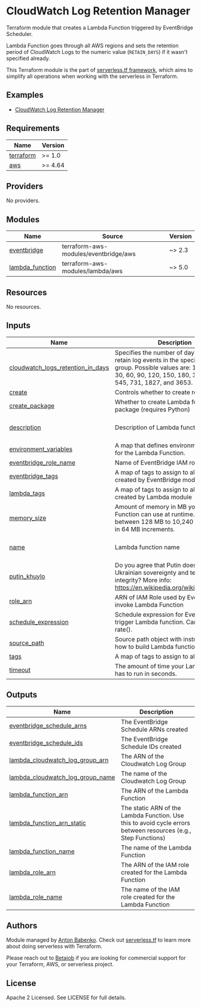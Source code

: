 # CloudWatch Log Retention Manager

Terraform module that creates a Lambda Function triggered by EventBridge Scheduler.

Lambda Function goes through all AWS regions and sets the retention period of CloudWatch Logs to the numeric value (`RETAIN_DAYS`) if it wasn't specified already.

This Terraform module is the part of [serverless.tf framework](https://github.com/antonbabenko/serverless.tf), which aims to simplify all operations when working with the serverless in Terraform.

## Examples
* [CloudWatch Log Retention Manager](https://github.com/terraform-aws-modules/terraform-aws-solutions/tree/master/examples/cloudwatch-log-retention-manager)


<!-- BEGINNING OF PRE-COMMIT-TERRAFORM DOCS HOOK -->
## Requirements

| Name | Version |
|------|---------|
| <a name="requirement_terraform"></a> [terraform](#requirement\_terraform) | >= 1.0 |
| <a name="requirement_aws"></a> [aws](#requirement\_aws) | >= 4.64 |

## Providers

No providers.

## Modules

| Name | Source | Version |
|------|--------|---------|
| <a name="module_eventbridge"></a> [eventbridge](#module\_eventbridge) | terraform-aws-modules/eventbridge/aws | ~> 2.3 |
| <a name="module_lambda_function"></a> [lambda\_function](#module\_lambda\_function) | terraform-aws-modules/lambda/aws | ~> 5.0 |

## Resources

No resources.

## Inputs

| Name | Description | Type | Default | Required |
|------|-------------|------|---------|:--------:|
| <a name="input_cloudwatch_logs_retention_in_days"></a> [cloudwatch\_logs\_retention\_in\_days](#input\_cloudwatch\_logs\_retention\_in\_days) | Specifies the number of days you want to retain log events in the specified log group. Possible values are: 1, 3, 5, 7, 14, 30, 60, 90, 120, 150, 180, 365, 400, 545, 731, 1827, and 3653. | `number` | `90` | no |
| <a name="input_create"></a> [create](#input\_create) | Controls whether to create resources | `bool` | `true` | no |
| <a name="input_create_package"></a> [create\_package](#input\_create\_package) | Whether to create Lambda function package (requires Python) | `string` | `false` | no |
| <a name="input_description"></a> [description](#input\_description) | Description of Lambda function | `string` | `"CloudWatch Log Retention Manager"` | no |
| <a name="input_environment_variables"></a> [environment\_variables](#input\_environment\_variables) | A map that defines environment variables for the Lambda Function. | `map(string)` | `{}` | no |
| <a name="input_eventbridge_role_name"></a> [eventbridge\_role\_name](#input\_eventbridge\_role\_name) | Name of EventBridge IAM role to create | `string` | `null` | no |
| <a name="input_eventbridge_tags"></a> [eventbridge\_tags](#input\_eventbridge\_tags) | A map of tags to assign to all resources created by EventBridge module | `map(string)` | `{}` | no |
| <a name="input_lambda_tags"></a> [lambda\_tags](#input\_lambda\_tags) | A map of tags to assign to all resources created by Lambda module | `map(string)` | `{}` | no |
| <a name="input_memory_size"></a> [memory\_size](#input\_memory\_size) | Amount of memory in MB your Lambda Function can use at runtime. Valid value between 128 MB to 10,240 MB (10 GB), in 64 MB increments. | `number` | `256` | no |
| <a name="input_name"></a> [name](#input\_name) | Lambda function name | `string` | `"cloudwatch-log-retention-manager"` | no |
| <a name="input_putin_khuylo"></a> [putin\_khuylo](#input\_putin\_khuylo) | Do you agree that Putin doesn't respect Ukrainian sovereignty and territorial integrity? More info: https://en.wikipedia.org/wiki/Putin_khuylo! | `bool` | `true` | no |
| <a name="input_role_arn"></a> [role\_arn](#input\_role\_arn) | ARN of IAM Role used by EventBridge to invoke Lambda Function | `string` | `null` | no |
| <a name="input_schedule_expression"></a> [schedule\_expression](#input\_schedule\_expression) | Schedule expression for EventBridge to trigger Lambda function. Can be cron() or rate(). | `string` | `"rate(12 hours)"` | no |
| <a name="input_source_path"></a> [source\_path](#input\_source\_path) | Source path object with instructions on how to build Lambda function package | `any` | `null` | no |
| <a name="input_tags"></a> [tags](#input\_tags) | A map of tags to assign to all resources | `map(string)` | `{}` | no |
| <a name="input_timeout"></a> [timeout](#input\_timeout) | The amount of time your Lambda Function has to run in seconds. | `number` | `30` | no |

## Outputs

| Name | Description |
|------|-------------|
| <a name="output_eventbridge_schedule_arns"></a> [eventbridge\_schedule\_arns](#output\_eventbridge\_schedule\_arns) | The EventBridge Schedule ARNs created |
| <a name="output_eventbridge_schedule_ids"></a> [eventbridge\_schedule\_ids](#output\_eventbridge\_schedule\_ids) | The EventBridge Schedule IDs created |
| <a name="output_lambda_cloudwatch_log_group_arn"></a> [lambda\_cloudwatch\_log\_group\_arn](#output\_lambda\_cloudwatch\_log\_group\_arn) | The ARN of the Cloudwatch Log Group |
| <a name="output_lambda_cloudwatch_log_group_name"></a> [lambda\_cloudwatch\_log\_group\_name](#output\_lambda\_cloudwatch\_log\_group\_name) | The name of the Cloudwatch Log Group |
| <a name="output_lambda_function_arn"></a> [lambda\_function\_arn](#output\_lambda\_function\_arn) | The ARN of the Lambda Function |
| <a name="output_lambda_function_arn_static"></a> [lambda\_function\_arn\_static](#output\_lambda\_function\_arn\_static) | The static ARN of the Lambda Function. Use this to avoid cycle errors between resources (e.g., Step Functions) |
| <a name="output_lambda_function_name"></a> [lambda\_function\_name](#output\_lambda\_function\_name) | The name of the Lambda Function |
| <a name="output_lambda_role_arn"></a> [lambda\_role\_arn](#output\_lambda\_role\_arn) | The ARN of the IAM role created for the Lambda Function |
| <a name="output_lambda_role_name"></a> [lambda\_role\_name](#output\_lambda\_role\_name) | The name of the IAM role created for the Lambda Function |
<!-- END OF PRE-COMMIT-TERRAFORM DOCS HOOK -->

## Authors

Module managed by [Anton Babenko](https://github.com/antonbabenko). Check out [serverless.tf](https://serverless.tf) to learn more about doing serverless with Terraform.

Please reach out to [Betajob](https://www.betajob.com/) if you are looking for commercial support for your Terraform, AWS, or serverless project.


## License

Apache 2 Licensed. See LICENSE for full details.
